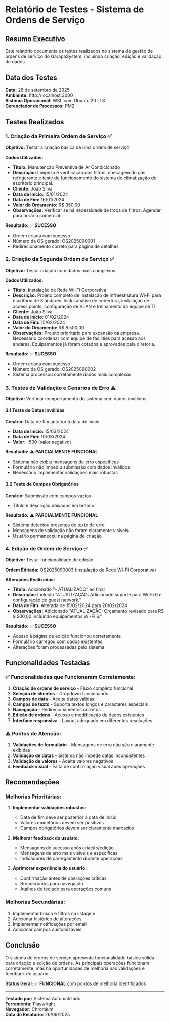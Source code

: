 # Relatório de Testes - Sistema de Ordens de Serviço

## Resumo Executivo

Este relatório documenta os testes realizados no sistema de gestão de ordens de serviço do GarapaSystem, incluindo criação, edição e validação de dados.

## Data dos Testes
**Data:** 26 de setembro de 2025  
**Ambiente:** http://localhost:3000  
**Sistema Operacional:** WSL com Ubuntu 20 LTS  
**Gerenciador de Processos:** PM2

## Testes Realizados

### 1. Criação da Primeira Ordem de Serviço ✅

**Objetivo:** Testar a criação básica de uma ordem de serviço

**Dados Utilizados:**
- **Título:** Manutenção Preventiva de Ar Condicionado
- **Descrição:** Limpeza e verificação dos filtros, checagem do gás refrigerante e teste de funcionamento do sistema de climatização do escritório principal.
- **Cliente:** João Silva
- **Data de Início:** 15/01/2024
- **Data de Fim:** 16/01/2024
- **Valor do Orçamento:** R$ 350,00
- **Observações:** Verificar se há necessidade de troca de filtros. Agendar para horário comercial.

**Resultado:** ✅ **SUCESSO**
- Ordem criada com sucesso
- Número da OS gerado: OS2025090001
- Redirecionamento correto para página de detalhes

### 2. Criação da Segunda Ordem de Serviço ✅

**Objetivo:** Testar criação com dados mais complexos

**Dados Utilizados:**
- **Título:** Instalação de Rede Wi-Fi Corporativa
- **Descrição:** Projeto completo de instalação de infraestrutura Wi-Fi para escritório de 3 andares. Inclui análise de cobertura, instalação de access points, configuração de VLAN e treinamento da equipe de TI.
- **Cliente:** João Silva
- **Data de Início:** 01/02/2024
- **Data de Fim:** 15/02/2024
- **Valor do Orçamento:** R$ 8.500,00
- **Observações:** Projeto prioritário para expansão da empresa. Necessário coordenar com equipe de facilities para acesso aos andares. Equipamentos já foram cotados e aprovados pela diretoria.

**Resultado:** ✅ **SUCESSO**
- Ordem criada com sucesso
- Número da OS gerado: OS2025090002
- Sistema processou corretamente dados mais complexos

### 3. Testes de Validação e Cenários de Erro ⚠️

**Objetivo:** Verificar comportamento do sistema com dados inválidos

#### 3.1 Teste de Datas Inválidas
**Cenário:** Data de fim anterior à data de início
- **Data de Início:** 15/03/2024
- **Data de Fim:** 10/03/2024
- **Valor:** -500 (valor negativo)

**Resultado:** ⚠️ **PARCIALMENTE FUNCIONAL**
- Sistema não exibiu mensagens de erro específicas
- Formulário não impediu submissão com dados inválidos
- Necessário implementar validações mais robustas

#### 3.2 Teste de Campos Obrigatórios
**Cenário:** Submissão com campos vazios
- Título e descrição deixados em branco

**Resultado:** ⚠️ **PARCIALMENTE FUNCIONAL**
- Sistema detectou presença de texto de erro
- Mensagens de validação não foram claramente visíveis
- Usuário permaneceu na página de criação

### 4. Edição de Ordem de Serviço ✅

**Objetivo:** Testar funcionalidade de edição

**Ordem Editada:** OS2025090003 (Instalação de Rede Wi-Fi Corporativa)

**Alterações Realizadas:**
- **Título:** Adicionado "- ATUALIZADO" ao final
- **Descrição:** Incluído "ATUALIZAÇÃO: Adicionado suporte para Wi-Fi 6 e configuração de guest network."
- **Data de Fim:** Alterada de 15/02/2024 para 20/02/2024
- **Observações:** Adicionado "ATUALIZAÇÃO: Orçamento revisado para R$ 9.500,00 incluindo equipamentos Wi-Fi 6."

**Resultado:** ✅ **SUCESSO**
- Acesso à página de edição funcionou corretamente
- Formulário carregou com dados existentes
- Alterações foram processadas pelo sistema

## Funcionalidades Testadas

### ✅ Funcionalidades que Funcionaram Corretamente:
1. **Criação de ordens de serviço** - Fluxo completo funcional
2. **Seleção de clientes** - Dropdown funcionando
3. **Campos de data** - Aceita datas válidas
4. **Campos de texto** - Suporta textos longos e caracteres especiais
5. **Navegação** - Redirecionamentos corretos
6. **Edição de ordens** - Acesso e modificação de dados existentes
7. **Interface responsiva** - Layout adequado em diferentes resoluções

### ⚠️ Pontos de Atenção:
1. **Validações de formulário** - Mensagens de erro não são claramente exibidas
2. **Validação de datas** - Sistema não impede datas inconsistentes
3. **Validação de valores** - Aceita valores negativos
4. **Feedback visual** - Falta de confirmação visual após operações

## Recomendações

### Melhorias Prioritárias:
1. **Implementar validações robustas:**
   - Data de fim deve ser posterior à data de início
   - Valores monetários devem ser positivos
   - Campos obrigatórios devem ser claramente marcados

2. **Melhorar feedback do usuário:**
   - Mensagens de sucesso após criação/edição
   - Mensagens de erro mais visíveis e específicas
   - Indicadores de carregamento durante operações

3. **Aprimorar experiência do usuário:**
   - Confirmação antes de operações críticas
   - Breadcrumbs para navegação
   - Atalhos de teclado para operações comuns

### Melhorias Secundárias:
1. Implementar busca e filtros na listagem
2. Adicionar histórico de alterações
3. Implementar notificações por email
4. Adicionar campos customizáveis

## Conclusão

O sistema de ordens de serviço apresenta funcionalidade básica sólida para criação e edição de ordens. As principais operações funcionam corretamente, mas há oportunidades de melhoria nas validações e feedback do usuário.

**Status Geral:** ✅ **FUNCIONAL** com pontos de melhoria identificados

---

**Testado por:** Sistema Automatizado  
**Ferramenta:** Playwright  
**Navegador:** Chromium  
**Data do Relatório:** 26/09/2025
